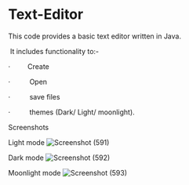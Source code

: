 # Text-Editor
This code provides a basic text editor written in Java.

 It includes functionality to:-

·         Create

·          Open

·          save files

·          themes (Dark/ Light/ moonlight).


Screenshots

Light mode
![Screenshot (591)](https://user-images.githubusercontent.com/99128549/235310556-6b6c4ac7-2c3a-4618-adf4-315ef4de57fe.png)


Dark mode
![Screenshot (592)](https://user-images.githubusercontent.com/99128549/235310643-269e83a7-5e71-40b2-904a-4b2f6c53cc47.png)


Moonlight mode
![Screenshot (593)](https://user-images.githubusercontent.com/99128549/235310652-5971efd8-ef72-4fb4-8187-a601975336b6.png)
